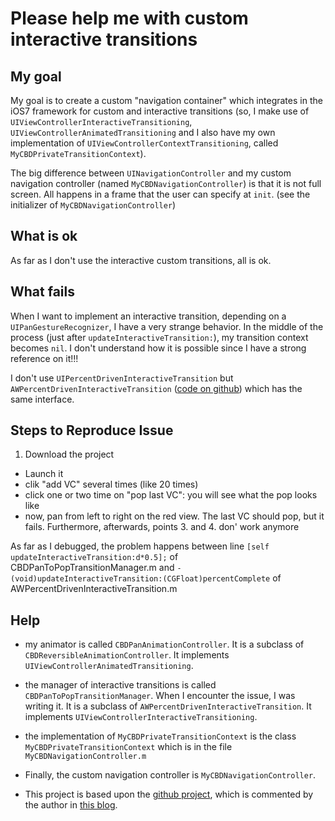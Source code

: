 # Please help me with custom interactive transitions


## My goal
My goal is to create a custom "navigation container" which integrates in the iOS7 framework for custom and interactive transitions (so, I make use of `UIViewControllerInteractiveTransitioning`, `UIViewControllerAnimatedTransitioning` and I also have my own implementation of `UIViewControllerContextTransitioning`, called `MyCBDPrivateTransitionContext`).

The big difference between `UINavigationController` and my custom navigation controller (named `MyCBDNavigationController`) is that it is not full screen. All happens in a frame that the user can specify at `init`. (see the initializer of `MyCBDNavigationController`)

## What is ok
As far as I don't use the interactive custom transitions, all is ok.

## What fails
When I want to implement an interactive transition, depending on a `UIPanGestureRecognizer`, I have a very strange behavior.
In the middle of the process (just after `updateInteractiveTransition:`), my transition context becomes `nil`. I don't understand how it is possible since I have a strong reference on it!!!

I don't use `UIPercentDrivenInteractiveTransition` but `AWPercentDrivenInteractiveTransition` ([code on github](https://github.com/MrAlek/AWPercentDrivenInteractiveTransition)) which has the same interface.


## Steps to Reproduce Issue
1. Download the project
- Launch it
- clik "add VC" several times (like 20 times)
- click one or two time on "pop last VC": you will see what the pop looks like
- now, pan from left to right on the red view. The last VC should pop, but it fails. Furthermore, afterwards, points 3. and 4. don' work anymore

As far as I debugged, the problem happens between line 
`[self updateInteractiveTransition:d*0.5];` of CBDPanToPopTransitionManager.m and `- (void)updateInteractiveTransition:(CGFloat)percentComplete` of AWPercentDrivenInteractiveTransition.m



## Help

 - my animator is called `CBDPanAnimationController`. It is a subclass of `CBDReversibleAnimationController`. It implements `UIViewControllerAnimatedTransitioning`.
 
 - the manager of interactive transitions is called `CBDPanToPopTransitionManager`. When I encounter the issue, I was writing it. It is a subclass of `AWPercentDrivenInteractiveTransition`. It implements `UIViewControllerInteractiveTransitioning`.
 
 - the implementation of `MyCBDPrivateTransitionContext` is the class `MyCBDPrivateTransitionContext` which is in the file `MyCBDNavigationController.m`
 
 - Finally, the custom navigation controller is `MyCBDNavigationController`.
 
 - This project is based upon the [github project](https://github.com/MrAlek/custom-container-transitions), which is commented by the author in [this blog](http://www.iosnomad.com/blog/2014/5/12/interactive-custom-container-view-controller-transitions).
